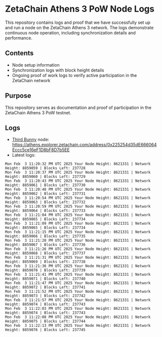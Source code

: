 # ZetaChain Athens 3 PoW Node Logs
This repository contains logs and proof that we have successfully set up and run a node on the ZetaChain Athens 3 network. The logs demonstrate continuous node operation, including synchronization details and performance.

## Contents
- Node setup information
- Synchronization logs with block height details
- Ongoing proof of work logs to verify active participation in the ZetaChain network

## Purpose
This repository serves as documentation and proof of participation in the ZetaChain Athens 3 PoW testnet.

## Logs

- [Third Bunny](https://thirdbunny.xyz/) node: https://athens.explorer.zetachain.com/address/0x225254d35dE666064Eccc5ce16eF1D8bF8D7b5EE
- Latest logs:
```
Mon Feb  3 11:20:32 PM UTC 2025 Your Node Height: 8621331 | Network Height: 8859059 | Blocks Left: 237728
Mon Feb  3 11:20:37 PM UTC 2025 Your Node Height: 8621331 | Network Height: 8859060 | Blocks Left: 237729
Mon Feb  3 11:20:43 PM UTC 2025 Your Node Height: 8621331 | Network Height: 8859061 | Blocks Left: 237730
Mon Feb  3 11:20:48 PM UTC 2025 Your Node Height: 8621331 | Network Height: 8859062 | Blocks Left: 237731
Mon Feb  3 11:20:54 PM UTC 2025 Your Node Height: 8621331 | Network Height: 8859063 | Blocks Left: 237732
Mon Feb  3 11:20:59 PM UTC 2025 Your Node Height: 8621331 | Network Height: 8859064 | Blocks Left: 237733
Mon Feb  3 11:21:04 PM UTC 2025 Your Node Height: 8621331 | Network Height: 8859065 | Blocks Left: 237734
Mon Feb  3 11:21:09 PM UTC 2025 Your Node Height: 8621331 | Network Height: 8859065 | Blocks Left: 237734
Mon Feb  3 11:21:15 PM UTC 2025 Your Node Height: 8621331 | Network Height: 8859066 | Blocks Left: 237735
Mon Feb  3 11:21:20 PM UTC 2025 Your Node Height: 8621331 | Network Height: 8859067 | Blocks Left: 237736
Mon Feb  3 11:21:26 PM UTC 2025 Your Node Height: 8621331 | Network Height: 8859068 | Blocks Left: 237737
Mon Feb  3 11:21:31 PM UTC 2025 Your Node Height: 8621331 | Network Height: 8859069 | Blocks Left: 237738
Mon Feb  3 11:21:36 PM UTC 2025 Your Node Height: 8621331 | Network Height: 8859070 | Blocks Left: 237739
Mon Feb  3 11:21:41 PM UTC 2025 Your Node Height: 8621331 | Network Height: 8859071 | Blocks Left: 237740
Mon Feb  3 11:21:47 PM UTC 2025 Your Node Height: 8621331 | Network Height: 8859072 | Blocks Left: 237741
Mon Feb  3 11:21:52 PM UTC 2025 Your Node Height: 8621331 | Network Height: 8859073 | Blocks Left: 237742
Mon Feb  3 11:21:57 PM UTC 2025 Your Node Height: 8621331 | Network Height: 8859074 | Blocks Left: 237743
Mon Feb  3 11:22:03 PM UTC 2025 Your Node Height: 8621331 | Network Height: 8859074 | Blocks Left: 237743
Mon Feb  3 11:22:08 PM UTC 2025 Your Node Height: 8621331 | Network Height: 8859075 | Blocks Left: 237744
Mon Feb  3 11:22:13 PM UTC 2025 Your Node Height: 8621331 | Network Height: 8859076 | Blocks Left: 237745
```
